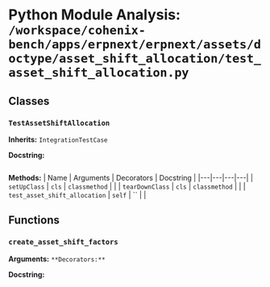 # Python Module Analysis: `/workspace/cohenix-bench/apps/erpnext/erpnext/assets/doctype/asset_shift_allocation/test_asset_shift_allocation.py`

## Classes

### `TestAssetShiftAllocation`
**Inherits:** `IntegrationTestCase`


**Docstring:**
```

```

**Methods:**
| Name | Arguments | Decorators | Docstring |
|---|---|---|---|
| `setUpClass` | `cls` | `classmethod` |  |
| `tearDownClass` | `cls` | `classmethod` |  |
| `test_asset_shift_allocation` | `self` | `` |  |





## Functions

### `create_asset_shift_factors`
**Arguments:** ``
**Decorators:** ``

**Docstring:**
```

```

